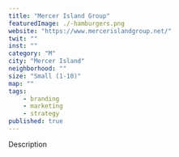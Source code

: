 ```yaml
---
title: "Mercer Island Group"
featuredImage: ./-hamburgers.png
website: "https://www.mercerislandgroup.net/"
twit: ""
inst: ""
category: "M"
city: "Mercer Island"
neighborhood: ""
size: "Small (1-10)"
map: ""
tags:
    - branding
    - marketing
    - strategy
published: true
---
```


Description
